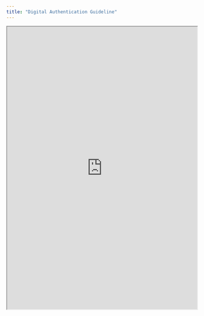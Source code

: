 ```yaml
---
title: "Digital Authentication Guideline"
---
```



<iframe height="750" width="100%" src="https://ewelton.github.io/ktest/wiki.html#Digital%20Authentication%20Guideline"></iframe>
